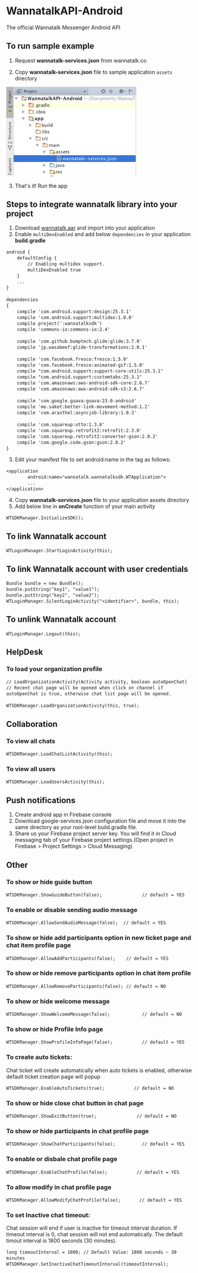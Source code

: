 # WannatalkAPI-Android
The official Wannatalk Messenger Android API
## To run sample example
1. Request **wannatalk-services.json** from wannatalk.co

2. Copy **wannatalk-services.json** file to sample application `assets` directory
<img src="Screenshots/Screenshot1.png" width="350">

3. That's it! Run the app

## Steps to integrate wannatalk library into your project

1. Download [wannatalk.aar](wannatalksdk/wannatalksdk.aar) and import into your application
2. Enable `multiDexEnabled` and add below `dependencies` in your application **build.gradle**
```
android {
	defaultConfig {
	    // Enabling multidex support.
	    multiDexEnabled true
	}
	...
}

dependencies 
{
	compile 'com.android.support:design:25.3.1'
	compile 'com.android.support:multidex:1.0.0'
	compile project(':wannatalksdk')  
	compile 'commons-io:commons-io:2.4'  
  
	compile 'com.github.bumptech.glide:glide:3.7.0'  
	compile 'jp.wasabeef:glide-transformations:2.0.1'  
  
	compile 'com.facebook.fresco:fresco:1.5.0'  
	compile 'com.facebook.fresco:animated-gif:1.5.0'  
	compile "com.android.support:support-core-utils:25.3.1"
	compile "com.android.support:customtabs:25.3.1"
	compile 'com.amazonaws:aws-android-sdk-core:2.6.7'
	compile 'com.amazonaws:aws-android-sdk-s3:2.6.7'

  	compile 'com.google.guava:guava:23.0-android'  
	compile 'me.saket:better-link-movement-method:1.2'  
	compile 'com.arasthel:asyncjob-library:1.0.3'  
  
	compile 'com.squareup:otto:1.3.8'  
	compile 'com.squareup.retrofit2:retrofit:2.3.0'  
	compile 'com.squareup.retrofit2:converter-gson:2.0.2'  
	compile 'com.google.code.gson:gson:2.8.2'
}
``` 
3. Edit your manifest file to set android:name in the tag as follows:
```
<application		
		android:name="wannatalk.wannatalksdk.WTApplication">
		...
</application>
```
4. Copy  **wannatalk-services.json** file to your application assets directory
5. Add below line in **onCreate** function of your main activity
```
WTSDKManager.InitializeSDK();
```
## To link Wannatalk account
    WTLoginManager.StartLoginActivity(this);

## To link Wannatalk account with user credentials
    Bundle bundle = new Bundle();
    bundle.putString("key1", "value1");
    bundle.putString("key2", "value2");
    WTLoginManager.SilentLoginActivity("<identifier>", bundle, this);
    
## To unlink Wannatalk account
    WTLoginManager.Logout(this);
    
## HelpDesk
### To load your organization profile
    // LoadOrganizationActivity(Activity activity, boolean autoOpenChat)
    // Recent chat page will be opened when click on channel if autoOpenChat is true, otherwise chat list page will be opened.
    
    WTSDKManager.LoadOrganizationActivity(this, true);
    
## Collaboration
### To view all chats
    WTSDKManager.LoadChatListActivity(this);
    
### To view all users
    WTSDKManager.LoadUsersActivity(this);

## Push notifications
1. Create android app in Firebase console
2. Download google-services.json configuration file and move it into the same directory as your root-level build.gradle file. 
3. Share us your Firebase project server key. You will find it in Cloud messaging tab of your Firebase project settings.(Open project in Firebase > Project Settings > Cloud Messaging)

## Other
### To show or hide guide button
    WTSDKManager.ShowGuideButton(false);               // default = YES

### To enable or disable sending audio message
    WTSDKManager.AllowSendAudioMessage(false);  // default = YES

### To show or hide add participants option in new ticket page and chat item profile page
    WTSDKManager.AllowAddParticipants(false);    // default = YES

### To show or hide remove participants option in chat item profile
    WTSDKManager.AllowRemoveParticipants(false); // default = NO

### To show or hide welcome message
    WTSDKManager.ShowWelcomeMessage(false);            // default = NO

### To show or hide Profile Info page
    WTSDKManager.ShowProfileInfoPage(false);           // default = YES

### To create auto tickets: 
Chat ticket will create automatically when auto tickets is enabled, otherwise default ticket creation page will popup

    WTSDKManager.EnableAutoTickets(true);           // default = NO

### To show or hide close chat button in chat page
    WTSDKManager.ShowExitButton(true);               // default = NO

### To show or hide participants in chat profile page
    WTSDKManager.ShowChatParticipants(false);          // default = YES

### To enable or disbale chat profile page
    WTSDKManager.EnableChatProfile(false);           // default = YES

### To allow modify in chat profile page
    WTSDKManager.AllowModifyChatProfile(false);       // default = YES

### To set Inactive chat timeout:  
Chat session will end if user is inactive for timeout interval duration. If timeout interval is 0, chat session will not end automatically. The default timout interval is 1800 seconds (30 minutes).

    long timeoutInterval = 1800; // Default Value: 1800 seconds ~ 30 minutes
    WTSDKManager.SetInactiveChatTimeoutInterval(timeoutInterval);



